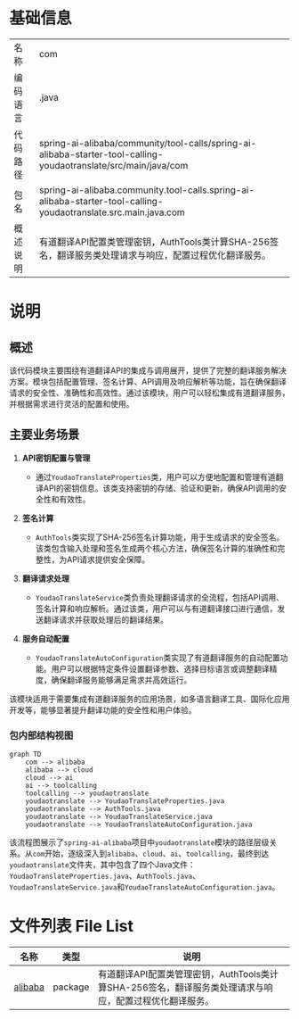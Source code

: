 # 基础信息

|      |      |
|------|------|
| 名称 | com |
| 编码语言 | .java |
| 代码路径 | spring-ai-alibaba/community/tool-calls/spring-ai-alibaba-starter-tool-calling-youdaotranslate/src/main/java/com |
| 包名 | spring-ai-alibaba.community.tool-calls.spring-ai-alibaba-starter-tool-calling-youdaotranslate.src.main.java.com |
| 概述说明 | 有道翻译API配置类管理密钥，AuthTools类计算SHA-256签名，翻译服务类处理请求与响应，配置过程优化翻译服务。 |

# 说明

## 概述

该代码模块主要围绕有道翻译API的集成与调用展开，提供了完整的翻译服务解决方案。模块包括配置管理、签名计算、API调用及响应解析等功能，旨在确保翻译请求的安全性、准确性和高效性。通过该模块，用户可以轻松集成有道翻译服务，并根据需求进行灵活的配置和使用。

## 主要业务场景

1. **API密钥配置与管理**  
   - 通过`YoudaoTranslateProperties`类，用户可以方便地配置和管理有道翻译API的密钥信息。该类支持密钥的存储、验证和更新，确保API调用的安全性和有效性。

2. **签名计算**  
   - `AuthTools`类实现了SHA-256签名计算功能，用于生成请求的安全签名。该类包含输入处理和签名生成两个核心方法，确保签名计算的准确性和完整性，为API请求提供安全保障。

3. **翻译请求处理**  
   - `YoudaoTranslateService`类负责处理翻译请求的全流程，包括API调用、签名计算和响应解析。通过该类，用户可以与有道翻译接口进行通信，发送翻译请求并获取处理后的翻译结果。

4. **服务自动配置**  
   - `YoudaoTranslateAutoConfiguration`类实现了有道翻译服务的自动配置功能。用户可以根据特定条件设置翻译参数、选择目标语言或调整翻译精度，确保翻译服务能够满足需求并高效运行。

该模块适用于需要集成有道翻译服务的应用场景，如多语言翻译工具、国际化应用开发等，能够显著提升翻译功能的安全性和用户体验。


### 包内部结构视图

```mermaid
graph TD
    com --> alibaba
    alibaba --> cloud
    cloud --> ai
    ai --> toolcalling
    toolcalling --> youdaotranslate
    youdaotranslate --> YoudaoTranslateProperties.java
    youdaotranslate --> AuthTools.java
    youdaotranslate --> YoudaoTranslateService.java
    youdaotranslate --> YoudaoTranslateAutoConfiguration.java
```

该流程图展示了`spring-ai-alibaba`项目中`youdaotranslate`模块的路径层级关系。从`com`开始，逐级深入到`alibaba`、`cloud`、`ai`、`toolcalling`，最终到达`youdaotranslate`文件夹，其中包含了四个Java文件：`YoudaoTranslateProperties.java`、`AuthTools.java`、`YoudaoTranslateService.java`和`YoudaoTranslateAutoConfiguration.java`。

# 文件列表 File List

| 名称   | 类型  | 说明 |
|-------|------|-------------|
| [alibaba](alibaba/_module.md) | package | 有道翻译API配置类管理密钥，AuthTools类计算SHA-256签名，翻译服务类处理请求与响应，配置过程优化翻译服务。 |


